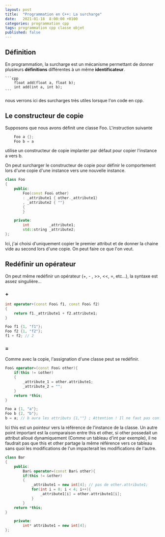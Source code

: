 ```yaml
---
layout: post
title:  "Programmation en C++: La surcharge"
date:   2021-01-18  8:00:00 +0100
categories: programmation cpp
tags: programmation cpp classe objet
published: false
---
```


## Définition

En programmation, la surcharge est un mécanisme permettant de donner plusieurs **définitions** différentes à un même **identificateur**. 

    ```cpp
        float add(float a, float b);
        int add(int a, int b);
    ```

nous verrons ici des surcharges très utiles lorsque l'on code en cpp.

## Le constructeur de copie

Supposons que nous avons définit une classe Foo. L'instruction suivante
```cpp
    Foo a {};
    Foo b = a
```
utilise un constructeur de copie implanter par défaut pour copier l'instance a vers  b. 

On peut surcharger le constructeur de copie pour définir le comportement lors d'une copie d'une instance vers une nouvelle instance.

```cpp
class Foo
{
    public: 
        Foo(const Foo& other)
        : _attribute1 { other._attribute1}
        , _attribute2 { ""}
        {
        }

    private:
        int         _attribute1;
        std::string _attribute2;
};
```

Ici, j'ai choisi d'uniquement copier le premier attribut et de donner la chaine vide au second lors d'une copie. On peut faire ce que l'on veut.

## Redéfinir un opérateur

On peut même redéfinir un opérateur (+, - , >>, <<, =, etc...), la syntaxe est assez singulière...

### +

```cpp
int operator+(const Foo& f1, const Foo& f2)
{
    return f1._attribute1 + f2.attribute1;
}

Foo f1 {1, "f1"};
Foo f2 {1, "f2"};
f1 + f2; // 2
```

### =
Comme avec la copie, l'assignation d'une classe peut se redéfinir.

```cpp
Foo& operator=(const Foo& other){
    if(this != &other)
    {
        _attribute_1 = other.attribute1;
        _attribute_2 = "";
    }
    return *this;
}

Foo a {1, "a"};
Foo b {2, "b"};
b = a; // b aura les attributs {1,""} ; Attention ! Il ne faut pas confondre l'assignation avec la copie vue plus haut.
```
Ici this est un pointeur vers la référence de l'instance de la classe. 
Un autre point important est la comparaison entre this et other, si other possedait un attribut alloué dynamiquement (Comme un tableau d'int par exemple), il ne faudrait pas que this et other partage la même référence vers ce tableau sans quoi les modifications de l'un impacterait les modifications de l'autre.

```cpp
class Bar
{
    public:
        Bar& operator=(const Bar& other){
        if(this != &other)
        {
            _attribute1 = new int[4]; // pas de other.attribute1;
            for(int i = 0; i < 4; i++){
                _attribute1[i] = other.attribute1[i];
            }                           
        }
    return *this;
}

    private:
        int* attribute1 = new int[4];  
};

```
